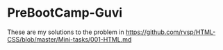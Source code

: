 # PreBootCamp-Guvi

These are my solutions to the problem in https://github.com/rvsp/HTML-CSS/blob/master/Mini-tasks/001-HTML.md 

